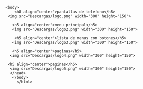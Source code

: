 <html>
  <head>
    <title><h2 align=center">pantallas de telefono</h2></title>
  
    <body>
        <h8 align="center">pantallas de telefono</h8>
     <img src="Descargas/logo.png" width="300" height="150">
      
       <h5 align="center">menu principal</h5>
       <img src="Descargas/logo2.png" width="300" height="150"> 
       
        <h5 align="center">lista de menus con botones</h5>
       <img src="Descargas/logo3.png" width="300" height="150">
     
       <h5 align="center">paginas</h5>
      <img src="Descargas/logo4.png" width="300" height="150">
     
     <h5 align="center">paginas</h5>
      <img src="Descargas/logo5.png" width="300" height="150">
      </head>
       </body>
         </html>
         
